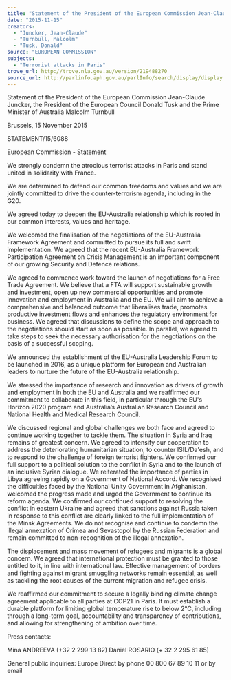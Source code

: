 ```yaml
---
title: "Statement of the President of the European Commission Jean-Claude Juncker, the President of the European Council Donald Tusk and the Prime Minister of Australia Malcolm Turnbull [Terrorist attacks in Paris]"
date: "2015-11-15"
creators:
  - "Juncker, Jean-Claude"
  - "Turnbull, Malcolm"
  - "Tusk, Donald"
source: "EUROPEAN COMMISSION"
subjects:
  - "Terrorist attacks in Paris"
trove_url: http://trove.nla.gov.au/version/219488270
source_url: http://parlinfo.aph.gov.au/parlInfo/search/display/display.w3p;query=Id%3A%22media/pressrel/4198912%22
---
```






 

 Statement of the President of the European Commission Jean-Claude  Juncker, the President of the European Council Donald Tusk and the Prime  Minister of Australia Malcolm Turnbull   

 Brussels, 15 November 2015  

  STATEMENT/15/6088 

 



 European Commission - Statement 

 We strongly condemn the atrocious terrorist attacks in Paris and stand united in solidarity with France.

 We are determined to defend our common freedoms and values and we are jointly committed to drive the counter-terrorism agenda, including in the G20.

 We agreed today to deepen the EU-Australia relationship which is rooted in our common interests, values and heritage. 

 We welcomed the finalisation of the negotiations of the EU-Australia Framework Agreement and committed to pursue its full and swift implementation. We agreed that the recent EU-Australia Framework Participation Agreement on Crisis Management is an important component of our growing Security and Defence relations.   

 We agreed to commence work toward the launch of negotiations for a Free Trade Agreement. We believe that a FTA will support sustainable growth and investment, open up new commercial opportunities and promote innovation and employment in Australia and the EU. We will aim to achieve a comprehensive and balanced outcome that liberalises trade, promotes productive investment flows and enhances the regulatory environment for business. We agreed that discussions to define the scope and approach to the negotiations should start as soon as possible. In parallel, we agreed to take steps to seek the necessary authorisation for the negotiations on the basis of a successful scoping. 

 We announced the establishment of the EU-Australia Leadership Forum to be launched in 2016, as a unique platform for European and Australian leaders to nurture the future of the EU-Australia relationship.

 We stressed the importance of research and innovation as drivers of growth and employment in both the EU and Australia and we reaffirmed our commitment to collaborate in this field, in particular through the EU's Horizon 2020 program and Australia’s Australian Research Council and National Health and Medical Research Council. 

 We discussed regional and global challenges we both face and agreed to continue working together to tackle them. The situation in Syria and Iraq remains of greatest concern. We agreed to intensify our cooperation to address the deteriorating humanitarian situation, to counter ISIL/Da'esh, and to respond to the challenge of foreign terrorist fighters. We confirmed our full support to a political solution to the conflict in Syria and to the launch of an inclusive Syrian dialogue. We reiterated the importance of parties in Libya agreeing rapidly on a Government of National Accord. We recognised the difficulties faced by the National Unity Government in Afghanistan, welcomed the progress made and urged the Government to continue its reform agenda. We confirmed our continued support to resolving the conflict in eastern Ukraine and agreed that sanctions against Russia taken in response to this conflict are clearly linked to the full implementation of the Minsk Agreements. We do not recognise and continue to condemn the illegal annexation of Crimea and Sevastopol by the Russian Federation and remain committed to non-recognition of the illegal annexation. 

 The displacement and mass movement of refugees and migrants is a global concern. We agreed that international protection must be granted to those entitled to it, in line with international law. Effective management of borders and fighting against migrant smuggling networks remain essential, as well as tackling the root causes of the current migration and refugee crisis. 

 We reaffirmed our commitment to secure a legally binding climate change agreement applicable to all parties at COP21 in Paris. It must establish a durable platform for limiting global temperature rise to below 2°C, including through a long-term goal, accountability and transparency of contributions, and allowing for strengthening of ambition over time.





 Press contacts:

 Mina ANDREEVA (+32 2 299 13 82)  Daniel ROSARIO (+ 32 2 295 61 85) 

 General public inquiries: Europe Direct by phone 00 800 67 89 10 11 or by email 

